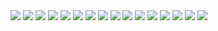 <img  src="https://cdn.discordapp.com/attachments/1188494817706135581/1188498230548373636/image.png?ex=659abe3b&is=6588493b&hm=3c02763847566d7faeaf0886102dba229381e3852631a0a22668a107656a2faa&">
<img  src="https://cdn.discordapp.com/attachments/1188494817706135581/1188498361976881203/image.png?ex=659abe5a&is=6588495a&hm=261f31d861e11eb4ba86f77ac2d38241a369e59def728278ab32fc54249d7609&">
<img  src="https://cdn.discordapp.com/attachments/1188494817706135581/1188498433909203024/image.png?ex=659abe6b&is=6588496b&hm=4cae1d762820e1ec828a19d52b9682ce76449ba73f0c688726ccdeb5da725176&">
<img  src="https://cdn.discordapp.com/attachments/1188494817706135581/1188498941801664562/image.png?ex=659abee4&is=658849e4&hm=b2c11f30d2fa6dfad4701c282430e381acbcdab6c8d1825913d78c67ab4d19cc&">
<img  src="https://cdn.discordapp.com/attachments/1188494817706135581/1188500027635679312/image.png?ex=659abfe7&is=65884ae7&hm=0c5a00efc330a4919a579b06b930b89cc3ae57ca9f7feac4752d3f285ec171a7&">
<img  src="https://cdn.discordapp.com/attachments/1188494817706135581/1188500958964093048/image.png?ex=659ac0c5&is=65884bc5&hm=13af2be711e475d6d0e2acd7a31250fce29eb2a2c2523150dfbf16b4646b685b&">
<img  src="https://cdn.discordapp.com/attachments/1188494817706135581/1188501156343861308/image.png?ex=659ac0f4&is=65884bf4&hm=1a4c250153293d63fc3744578ae8ccb0cf8312ab29a9705b253c29608ff4cda8&">
<img  src="https://cdn.discordapp.com/attachments/1188494817706135581/1188501244482957453/image.png?ex=659ac109&is=65884c09&hm=3a9a356dab211cb695d873fd12c69c8c1e26257800bb04c9e22db97a196d615c&">
<img  src="https://cdn.discordapp.com/attachments/1188494817706135581/1188501305401028638/image.png?ex=659ac118&is=65884c18&hm=296b41fd9c187c07c7e2ad7ef361d5679e5cd5a46ba5247ea22def5f97e7b7e8&">
<img  src="https://cdn.discordapp.com/attachments/1188494817706135581/1188501533810249749/image.png?ex=659ac14e&is=65884c4e&hm=7ebae1867ee6afc2086d0c21591b21529015bc803c8791ebb388aa83e4b94c11&">
<img  src="https://cdn.discordapp.com/attachments/1188494817706135581/1188501604157096006/image.png?ex=659ac15f&is=65884c5f&hm=d413179ae46ef18d13de93e2316302a18aeb871b5410d33d2a27959b11fef1c4&">
<img  src="https://cdn.discordapp.com/attachments/1188494817706135581/1188568823603925032/image.png?ex=659afffa&is=65888afa&hm=aeb84fad7d48629261eb2b711eb16f257864782038221923a7f43fa7ddd4769b&">
<img  src="https://cdn.discordapp.com/attachments/1188494817706135581/1188568914695815178/image.png?ex=659b000f&is=65888b0f&hm=0ae661b942d065a586ba5dc61e0562154984986d82b0f8ac2ecf688396cdec95&">
<img  src="https://cdn.discordapp.com/attachments/1188494817706135581/1188568983172038758/image.png?ex=659b0020&is=65888b20&hm=ecea8cd8408d426f3a5a64993c66825f9fdb0253837205f480a13db18b04c842&">
<img  src="https://cdn.discordapp.com/attachments/1188494817706135581/1188569111442227281/image.png?ex=659b003e&is=65888b3e&hm=c4d2e7ce26d973ef4fc2468a845541d2767eb6ac9a699702e2d8008a80f7a015&">
<img  src="https://cdn.discordapp.com/attachments/1188494817706135581/1188569144740827286/image.png?ex=659b0046&is=65888b46&hm=60292046a3f53c0b2f0c8eaf328259488c54f60543c6584cb264ae2ad7eabfde&">
